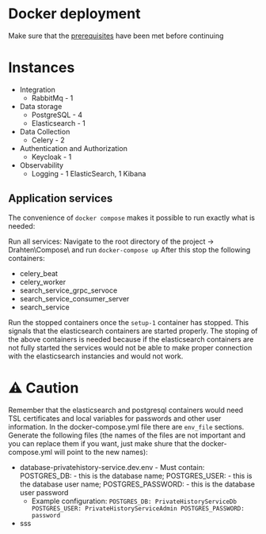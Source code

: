 # Docker deployment

Make sure that the [prerequisites](dev-run-prerequisites.md) have been met before continuing

# Instances

* Integration
  - RabbitMq - 1 
* Data storage
  - PostgreSQL - 4
  - Elasticsearch - 1
* Data Collection
  - Celery - 2
* Authentication and Authorization
   - Keycloak - 1
* Observability
  - Logging - 1 ElasticSearch, 1 Kibana


## Application services

The convenience of `docker compose` makes it possible to run exactly what is needed:

Run all services:
Navigate to the root directory of the project -> Drahten\Compose\ and run `docker-compose up`
After this stop the following containers:
 - celery_beat
 - celery_worker
 - search_service_grpc_servoce
 - search_service_consumer_server
 - search_service

Run the stopped containers once the `setup-1` container has stopped. This signals that the elasticsearch containers are started properly.
The stoping of the above containers is needed because if the elasticsearch containers are not fully started the services would not be able to make proper connection with the elasticsearch instancies and would not work.

# ⚠ Caution
Remember that the elasticsearch and postgresql containers would need TSL certificates and local variables for passwords and other user information. In the docker-compose.yml file there are `env_file` sections.
Generate the following files (the names of the files are not important and you can replace them if you want, just make shure that the docker-compose.yml will point to the new names):
 - database-privatehistory-service.dev.env - Must contain: POSTGRES_DB: - this is the database name; POSTGRES_USER: - this is the database user name; POSTGRES_PASSWORD: - this is the database user password
    - Example configuration: ```POSTGRES_DB: PrivateHistoryServiceDb
                              POSTGRES_USER: PrivateHistoryServiceAdmin
                              POSTGRES_PASSWORD: password```
- sss



